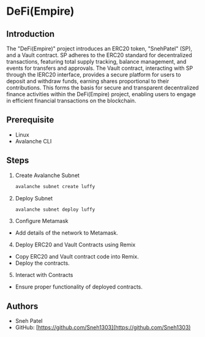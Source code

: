 # DeFi(Empire)

## Introduction

The "DeFi(Empire)" project introduces an ERC20 token, "SnehPatel" (SP), and a Vault contract. SP adheres to the ERC20 standard for decentralized transactions, featuring total supply tracking, balance management, and events for transfers and approvals. The Vault contract, interacting with SP through the IERC20 interface, provides a secure platform for users to deposit and withdraw funds, earning shares proportional to their contributions. This forms the basis for secure and transparent decentralized finance activities within the DeFi(Empire) project, enabling users to engage in efficient financial transactions on the blockchain.

## Prerequisite

- Linux
- Avalanche CLI

## Steps

1. Create Avalanche Subnet
   ```bash
   avalanche subnet create luffy
   ```
2. Deploy Subnet
   ```bash
   avalanche subnet deploy luffy
   ```
3. Configure Metamask

- Add details of the network to Metamask.

4. Deploy ERC20 and Vault Contracts using Remix

- Copy ERC20 and Vault contract code into Remix.
- Deploy the contracts.

5. Interact with Contracts

- Ensure proper functionality of deployed contracts.

## Authors

- Sneh Patel
- GitHub: [https://github.com/Sneh1303](https://github.com/Sneh1303)
